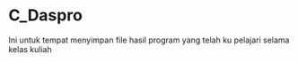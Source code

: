 # C_Daspro
Ini untuk tempat menyimpan file hasil program yang telah ku pelajari  selama kelas kuliah
